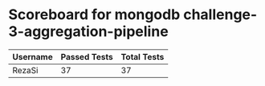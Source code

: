 # Scoreboard for mongodb challenge-3-aggregation-pipeline

| Username   | Passed Tests | Total Tests |
|------------|--------------|-------------|
| RezaSi | 37 | 37 |
